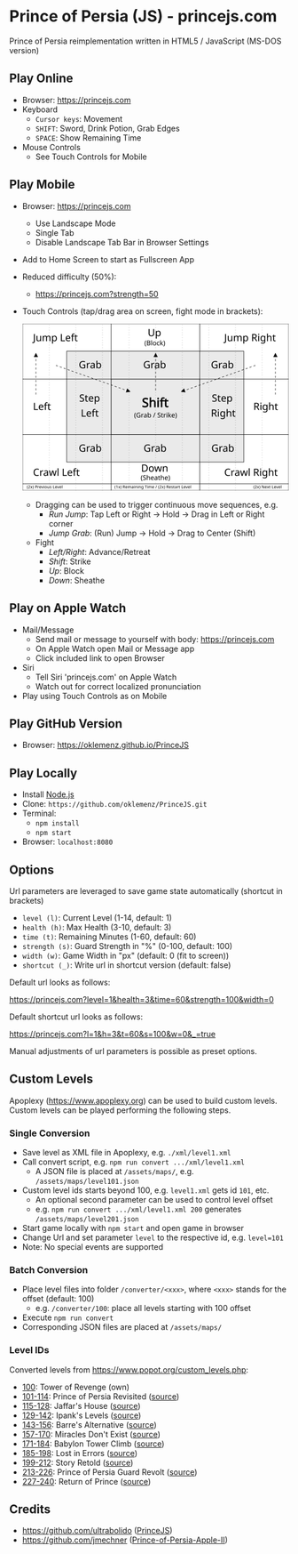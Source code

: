 # Prince of Persia (JS) - princejs.com

Prince of Persia reimplementation written in HTML5 / JavaScript (MS-DOS version)

## Play Online

- Browser: https://princejs.com
- Keyboard
  - `Cursor keys`: Movement
  - `SHIFT`: Sword, Drink Potion, Grab Edges
  - `SPACE`: Show Remaining Time
- Mouse Controls
  - See Touch Controls for Mobile

## Play Mobile

- Browser: https://princejs.com
  - Use Landscape Mode
  - Single Tab
  - Disable Landscape Tab Bar in Browser Settings
- Add to Home Screen to start as Fullscreen App
- Reduced difficulty (50%):
  - https://princejs.com?strength=50
- Touch Controls (tap/drag area on screen, fight mode in brackets):

  ![Mobile](assets/web/mobile.svg)

  - Dragging can be used to trigger continuous move sequences, e.g.
    - _Run Jump_: Tap Left or Right -> Hold -> Drag in Left or Right corner
    - _Jump Grab_: (Run) Jump -> Hold -> Drag to Center (Shift)
  - Fight
    - _Left/Right_: Advance/Retreat
    - _Shift_: Strike
    - _Up_: Block
    - _Down_: Sheathe

## Play on Apple Watch

- Mail/Message
  - Send mail or message to yourself with body: https://princejs.com
  - On Apple Watch open Mail or Message app
  - Click included link to open Browser
- Siri
  - Tell Siri 'princejs.com' on Apple Watch
  - Watch out for correct localized pronunciation
- Play using Touch Controls as on Mobile

## Play GitHub Version

- Browser: https://oklemenz.github.io/PrinceJS

## Play Locally

- Install [Node.js](https://nodejs.org)
- Clone: `https://github.com/oklemenz/PrinceJS.git`
- Terminal:
  - `npm install`
  - `npm start`
- Browser: `localhost:8080`

## Options

Url parameters are leveraged to save game state automatically (shortcut in brackets)

- `level (l)`: Current Level (1-14, default: 1)
- `health (h)`: Max Health (3-10, default: 3)
- `time (t)`: Remaining Minutes (1-60, default: 60)
- `strength (s)`: Guard Strength in "%" (0-100, default: 100)
- `width (w)`: Game Width in "px" (default: 0 (fit to screen))
- `shortcut (_)`: Write url in shortcut version (default: false)

Default url looks as follows:

https://princejs.com?level=1&health=3&time=60&strength=100&width=0

Default shortcut url looks as follows:

https://princejs.com?l=1&h=3&t=60&s=100&w=0&_=true

Manual adjustments of url parameters is possible as preset options.

## Custom Levels

Apoplexy (https://www.apoplexy.org) can be used to build custom levels.
Custom levels can be played performing the following steps.

### Single Conversion

- Save level as XML file in Apoplexy, e.g. `./xml/level1.xml`
- Call convert script, e.g. `npm run convert .../xml/level1.xml`
  - A JSON file is placed at `/assets/maps/`, e.g. `/assets/maps/level101.json`
- Custom level ids starts beyond 100, e.g. `level1.xml` gets id `101`, etc.
  - An optional second parameter can be used to control level offset
  - e.g. `npm run convert .../xml/level1.xml 200` generates `/assets/maps/level201.json`
- Start game locally with `npm start` and open game in browser
- Change Url and set parameter `level` to the respective id, e.g. `level=101`
- Note: No special events are supported

### Batch Conversion

- Place level files into folder `/converter/<xxx>`, where `<xxx>` stands for the offset (default: 100)
  - e.g. `/converter/100`: place all levels starting with 100 offset
- Execute `npm run convert`
- Corresponding JSON files are placed at `/assets/maps/`

### Level IDs

Converted levels from https://www.popot.org/custom_levels.php:

- [100](https://princejs.com?level=100&strength=50): Tower of Revenge (own)
- [101-114](https://princejs.com?level=101&strength=50): Prince of Persia Revisited ([source](https://www.popot.org/custom_levels.php?mod=0000163))
- [115-128](https://princejs.com?level=115&strength=50): Jaffar's House ([source](https://www.popot.org/custom_levels.php?mod=0000220))
- [129-142](https://princejs.com?level=129&strength=50): Ipank's Levels ([source](https://www.popot.org/custom_levels.php?mod=0000151))
- [143-156](https://princejs.com?level=143&strength=50): Barre's Alternative ([source](https://www.popot.org/custom_levels.php?mod=0000189))
- [157-170](https://princejs.com?level=157&strength=50): Miracles Don't Exist ([source](https://www.popot.org/custom_levels.php?mod=0000098))
- [171-184](https://princejs.com?level=171&strength=50): Babylon Tower Climb ([source](https://www.popot.org/custom_levels.php?mod=0000109))
- [185-198](https://princejs.com?level=185&strength=50): Lost in Errors ([source](https://www.popot.org/custom_levels.php?mod=0000144))
- [199-212](https://princejs.com?level=199&strength=50): Story Retold ([source](https://www.popot.org/custom_levels.php?mod=0000146))
- [213-226](https://princejs.com?level=213&strength=50): Prince of Persia Guard Revolt ([source](https://www.popot.org/custom_levels.php?mod=0000162))
- [227-240](https://princejs.com?level=227&strength=50): Return of Prince ([source](https://www.popot.org/custom_levels.php?mod=0000207))

## Credits

- https://github.com/ultrabolido ([PrinceJS](https://github.com/ultrabolido/PrinceJS))
- https://github.com/jmechner ([Prince-of-Persia-Apple-II](https://github.com/jmechner/Prince-of-Persia-Apple-II))
